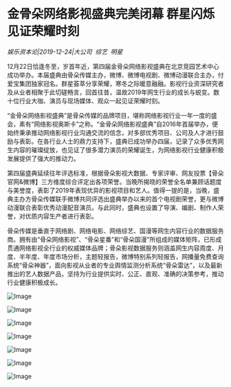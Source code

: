 # 金骨朵网络影视盛典完美闭幕 群星闪烁见证荣耀时刻

*娱乐资本论|2019-12-24|大公司 
                                                综艺 
                                                明星*

12月22日恰逢冬至，岁首年近，第四届金骨朵网络影视盛典在北京竞园艺术中心成功举办。本届盛典由骨朵传媒主办，微博、微博电视剧、微博动漫联合主办，付爱宝集团独家冠名。群星荟萃分享荣耀，寒冬之际暖意融融。影视行业资深研究者及从业者相聚于此切磋畅言，回首往昔，温故2019年网生行业的成长与蜕变。数十位行业大咖、演员与现场媒体、观众一起见证荣耀时刻。

“金骨朵网络影视盛典”是骨朵传媒的品牌项目，堪称网络影视行业一年一度的盛会，素有“网络影视奥斯卡”之称。“金骨朵网络影视盛典”自2016年首届举办，便始终秉承推动网络影视行业沟通交流的信念，对多部优秀项目、公司及人才进行鼓励与表彰。在各行业人士的鼎力支持下，盛典已成功举办四届，记录了众多优秀网生内容的璀璨绽放，也见证了很多潜力演员的荣耀诞生，为网络影视行业健康积极发展提供了强大的推动力。

第四届盛典延续往年评选标准，根据骨朵影视大数据、专家评审、网友投票【骨朵官网&微博】三方维度综合评定出各项荣誉。当晚所揭晓的荣誉全名单兼顾话题度与美誉度，表彰了2019年表现优异的影视项目和艺人。值得一提的是，当晚，盛典主办方骨朵传媒联手微博共同评选出盛典举办以来的首个电视剧荣誉，更与微博动漫联合表彰优秀动漫配音演员。与此同时，盛典也设置了导演、编剧、制作人荣誉，对优质内容生产者进行表彰。

骨朵传媒是垂直于网络剧、网络电影、网络综艺、国漫等网生内容行业的数据服务商。拥有由“骨朵网络影视”、“骨朵星番”和“骨朵国漫”所组成的媒体矩阵，已形成贯通网络影视全行业的权威媒体品牌；骨朵影视数据服务则涵盖网生内容周度、月度、半年度、年度市场分析，主题轻报告，微博特别系列轻报告，网播量免费查询系统“骨朵神器”，面向影视从业者的专业舆情监测分析系统“骨朵雷达”，以及最新推出的艺人数据产品，坚持为行业提供实时、公正、直观、准确的决策参考，推动行业健康积极成长。

![Image](http://static.ylzbl.com/uploads/ueditor/php/upload/image/20191224/1577158096574684.jpeg)

![Image](http://static.ylzbl.com/uploads/ueditor/php/upload/image/20191224/1577158096235543.jpeg)

![Image](http://static.ylzbl.com/uploads/ueditor/php/upload/image/20191224/1577158096179454.jpeg)

![Image](http://static.ylzbl.com/uploads/ueditor/php/upload/image/20191224/1577158097305173.jpeg)

![Image](http://static.ylzbl.com/uploads/ueditor/php/upload/image/20191224/1577158097790180.jpeg)

![Image](http://static.ylzbl.com/uploads/ueditor/php/upload/image/20191224/1577158097920739.jpeg)

![Image](http://static.ylzbl.com/uploads/ueditor/php/upload/image/20191224/1577158097666661.jpeg)

